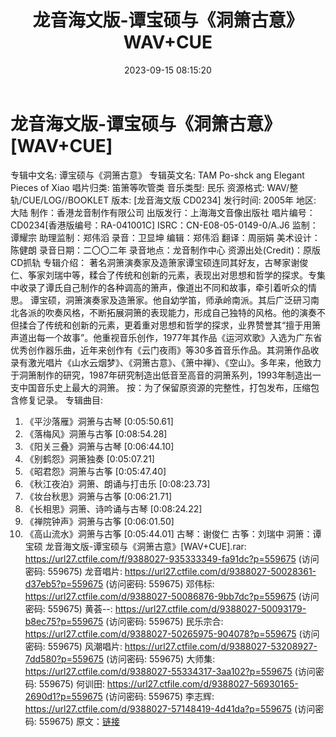 ﻿---
title: 龙音海文版-谭宝硕与《洞箫古意》WAV+CUE
date: 2023-09-15 08:15:20
categories: 古典音乐、新世纪、纯音雅乐
tags: 纯音雅乐
---
# 龙音海文版-谭宝硕与《洞箫古意》[WAV+CUE]

专辑中文名: 谭宝硕与《洞箫古意》
专辑英文名: TAM Po-shck ang Elegant Pieces of Xiao
唱片归类: 笛箫等吹管类
音乐类型: 民乐
资源格式: WAV/整轨/CUE/LOG//BOOKLET
版本: [龙音海文版 CD0234]
发行时间: 2005年
地区: 大陆
制作：香港龙音制作有限公司
出版发行：上海海文音像出版社
唱片编号：CD0234[香港版编号：RA-041001C]
ISRC：CN-E08-05-0149-0/A.J6
监制：谭耀宗
助理监制：郑伟滔
录音：卫显坤
编辑：郑伟滔
翻译：周丽娟
美术设计：陈健朗
录音日期：二〇〇二年
录音地点：龙音制作中心
资源出处(Credit)：原版CD抓轨
专辑介绍：
著名洞箫演奏家及造箫家谭宝硕连同其好友，古琴家谢俊仁、筝家刘瑞中等，糅合了传统和创新的元素，表现出对思想和哲学的探求。专集中收录了谭氏自己制作的各种调高的箫声，像道出不同和故事，牵引着听众的情思。
谭宝硕，洞箫演奏家及造箫家。他自幼学笛，师承岭南派。其后广泛研习南北各派的吹奏风格，不断拓展洞箫的表现能力，形成自己独特的风格。他的演奏不但揉合了传统和创新的元素，更着重对思想和哲学的探求，业界赞誉其“擅于用箫声道出每一个故事”。他重视音乐创作，1977年其作品《运河欢歌》入选为广东省优秀创作器乐曲，近年来创作有《云门夜雨》等30多首音乐作品。其洞箫作品收录有激光唱片《山水云烟梦》、《洞箫古意》、《箫中禅》、《空山》。多年来，他致力于洞箫制作的研究，1987年研究制造出低音至高音的洞箫系列，1993年制造出一支中国音乐史上最大的洞箫。
按：为了保留原资源的完整性，打包发布，压缩包含修复记录。
专辑曲目:
01. 《平沙落雁》洞箫与古琴 [0:05:50.61]
02. 《落梅风》洞箫与古筝 [0:08:54.28]
03. 《阳关三叠》洞箫与古琴 [0:06:44.10]
04. 《别鹤怨》洞箫独奏 [0:05:07.21]
05. 《昭君怨》洞箫与古筝 [0:05:47.40]
06. 《秋江夜泊》洞箫、朗诵与打击乐 [0:08:23.73]
07. 《妆台秋思》洞箫与古筝 [0:06:21.71]
08. 《长相思》洞箫、诗吟诵与古琴 [0:08:24.22]
09. 《禅院钟声》洞箫与古筝 [0:06:01.50]
10. 《高山流水》洞箫与古筝 [0:05:44.01]
古琴：谢俊仁
古筝：刘瑞中
洞箫：谭宝硕
龙音海文版-谭宝硕与《洞箫古意》[WAV+CUE].rar: https://url27.ctfile.com/f/9388027-935333349-fa91dc?p=559675
(访问密码: 559675)
龙音唱片: https://url27.ctfile.com/d/9388027-50028361-d37eb5?p=559675
(访问密码: 559675)
邓伟标: https://url27.ctfile.com/d/9388027-50086876-9bb7dc?p=559675
(访问密码: 559675)
黄荟--: https://url27.ctfile.com/d/9388027-50093179-b8ec75?p=559675
(访问密码: 559675)
民乐宗合: https://url27.ctfile.com/d/9388027-50265975-904078?p=559675
(访问密码: 559675)
风潮唱片: https://url27.ctfile.com/d/9388027-53208927-7dd580?p=559675
(访问密码: 559675)
大师集: https://url27.ctfile.com/d/9388027-55334317-3aa102?p=559675
(访问密码: 559675)
何训田: https://url27.ctfile.com/d/9388027-56930165-2690d1?p=559675
(访问密码: 559675)
李志辉: https://url27.ctfile.com/d/9388027-57148419-4d41da?p=559675
(访问密码: 559675)
原文：[链接](https://blog.sina.com.cn/s/blog_1647c7e76010313g1.html)